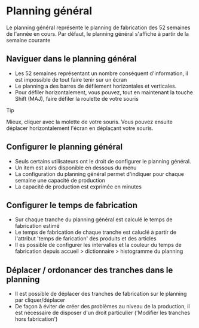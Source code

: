 # Planning général

Le planning général représente le planning de fabrication des 52 semaines de l'année en cours.
Par défaut, le planning général s'affiche à partir de la semaine courante

## Naviguer dans le planning général
* Les 52 semaines représentant un nombre conséquent d'information, il est impossible de tout faire tenir sur un écran
* Le planning a des barres de défilement horizontales et verticales.
* Pour défiler horizontalement, vous pouvez, tout en maintenant la touche Shift (MAJ), faire défiler la roulette de votre souris

> [!TIP]
> Mieux, cliquer avec la molette de votre souris. Vous pouvez ensuite déplacer horizontalement l'écran en déplaçant votre souris.

## Configurer le planning général 
* Seuls certains utilisateurs ont le droit de configurer le planning général.
* Un item est alors disponible en dessous du menu
* La configuration du planning général permet d'indiquer pour chaque semaine une capacité de production
* La capacité de production est exprimée en minutes

## Configurer le temps de fabrication
* Sur chaque tranche du planning général est calculé le temps de fabrication estimé
* Le temps de fabrication de chaque tranche est caluclé à partir de l'attribut 'temps de farication' des produits et des articles
* Il es possible de configurer les intervalles et la couleur du temps de fabrication depuis accueil > dictionnaire > histogramme du planning

## Déplacer / ordonancer des tranches dans le planning
* Il est possible de déplacer des tranches de fabrication sur le planning par cliquer/déplacer
* De façon à éviter de créer des problèmes au niveau de la production, il est nécessaire de disposer d'un droit particulier ('Modifier les tranches hors fabrication')


